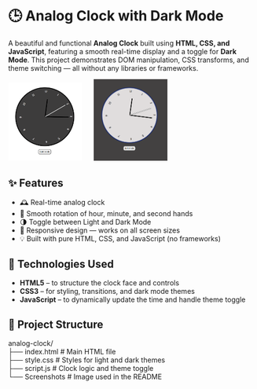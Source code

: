 # 🕒 Analog Clock with Dark Mode

A beautiful and functional **Analog Clock** built using **HTML, CSS, and JavaScript**, featuring a smooth real-time display and a toggle for **Dark Mode**. This project demonstrates DOM manipulation, CSS transforms, and theme switching — all without any libraries or frameworks.

<img src="./Screenshots/Capture.PNG" alt="Image 1" width="150" style="margin-right:20px;" /> <img src="./Screenshots/Capture2.PNG" alt="Image 2" width="150" />

## ✨ Features

- 🕰️ Real-time analog clock
- 🎯 Smooth rotation of hour, minute, and second hands
- 🌗 Toggle between Light and Dark Mode
- 📱 Responsive design — works on all screen sizes
- 💡 Built with pure HTML, CSS, and JavaScript (no frameworks)

## 🚀 Technologies Used

- **HTML5** – to structure the clock face and controls  
- **CSS3** – for styling, transitions, and dark mode themes  
- **JavaScript** – to dynamically update the time and handle theme toggle

## 📂 Project Structure

analog-clock/  
├── index.html # Main HTML file  
├── style.css # Styles for light and dark themes  
├── script.js # Clock logic and theme toggle  
└── Screenshots # Image used in the README  